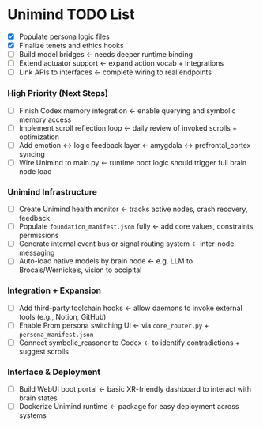 # Unimind TODO List

- [x] Populate persona logic files
- [x] Finalize tenets and ethics hooks
- [ ] Build model bridges  ← needs deeper runtime binding
- [ ] Extend actuator support  ← expand action vocab + integrations
- [ ] Link APIs to interfaces  ← complete wiring to real endpoints

### High Priority (Next Steps)
- [ ] Finish Codex memory integration ← enable querying and symbolic memory access
- [ ] Implement scroll reflection loop ← daily review of invoked scrolls + optimization
- [ ] Add emotion ↔ logic feedback layer ← amygdala ↔ prefrontal_cortex syncing
- [ ] Wire Unimind to main.py ← runtime boot logic should trigger full brain node load

### Unimind Infrastructure
- [ ] Create Unimind health monitor ← tracks active nodes, crash recovery, feedback
- [ ] Populate `foundation_manifest.json` fully ← add core values, constraints, permissions
- [ ] Generate internal event bus or signal routing system ← inter-node messaging
- [ ] Auto-load native models by brain node ← e.g. LLM to Broca’s/Wernicke’s, vision to occipital

### Integration + Expansion
- [ ] Add third-party toolchain hooks ← allow daemons to invoke external tools (e.g., Notion, GitHub)
- [ ] Enable Prom persona switching UI ← via `core_router.py` + `persona_manifest.json`
- [ ] Connect symbolic_reasoner to Codex ← to identify contradictions + suggest scrolls

### Interface & Deployment
- [ ] Build WebUI boot portal ← basic XR-friendly dashboard to interact with brain states
- [ ] Dockerize Unimind runtime ← package for easy deployment across systems
